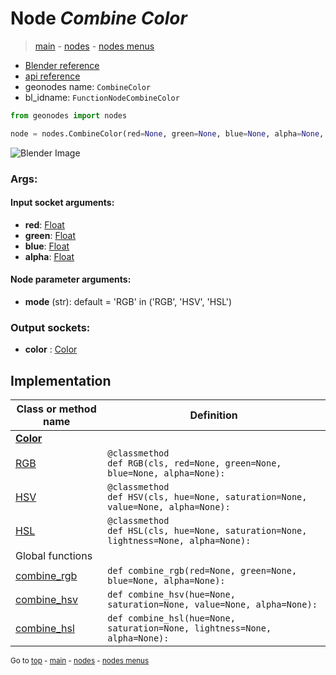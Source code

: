 # Node *Combine Color*

> [main](../index.md) - [nodes](nodes.md) - [nodes menus](nodes_menus.md)

- [Blender reference](https://docs.blender.org/manual/en/latest/modeling/geometry_nodes/color/combine_color.html)
- [api reference](https://docs.blender.org/api/current/bpy.types.FunctionNodeCombineColor.html)
- geonodes name: `CombineColor`
- bl_idname: `FunctionNodeCombineColor`

```python
from geonodes import nodes

node = nodes.CombineColor(red=None, green=None, blue=None, alpha=None, mode='RGB')
```

![Blender Image](https://docs.blender.org/manual/en/latest/_images/node-types_FunctionNodeCombineColor.webp)

### Args:

#### Input socket arguments:

- **red**: [Float](Float.md)
- **green**: [Float](Float.md)
- **blue**: [Float](Float.md)
- **alpha**: [Float](Float.md)

#### Node parameter arguments:

- **mode** (str): default = 'RGB' in ('RGB', 'HSV', 'HSL')

### Output sockets:

- **color** : [Color](Color.md)

## Implementation

| Class or method name | Definition |
|----------------------|------------|
| **[Color](Color.md)** |
| [RGB](Color.md#RGB) | `@classmethod`<br> `def RGB(cls, red=None, green=None, blue=None, alpha=None):` |
| [HSV](Color.md#HSV) | `@classmethod`<br> `def HSV(cls, hue=None, saturation=None, value=None, alpha=None):` |
| [HSL](Color.md#HSL) | `@classmethod`<br> `def HSL(cls, hue=None, saturation=None, lightness=None, alpha=None):` |
| Global functions |
| [combine_rgb](functions.md#combine_rgb) | `def combine_rgb(red=None, green=None, blue=None, alpha=None):` |
| [combine_hsv](functions.md#combine_hsv) | `def combine_hsv(hue=None, saturation=None, value=None, alpha=None):` |
| [combine_hsl](functions.md#combine_hsl) | `def combine_hsl(hue=None, saturation=None, lightness=None, alpha=None):` |

<sub>Go to [top](#node-Combine-Color) - [main](../index.md) - [nodes](nodes.md) - [nodes menus](nodes_menus.md)</sub>

